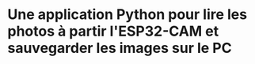 # Une application Python pour lire les photos à partir l'ESP32-CAM et sauvegarder les images sur le PC


